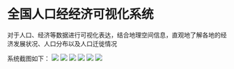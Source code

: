 # 全国人口经经济可视化系统
对于人口、经济等数据进行可视化表达，结合地理空间信息，直观地了解各地的经济发展状况、人口分布以及人口迁徙情况

系统截图如下：
![](https://github.com/xiwangzhigu/Global-Show/blob/master/printscreen/p1.png)
![](https://github.com/xiwangzhigu/Global-Show/blob/master/printscreen/p2.png)
![](https://github.com/xiwangzhigu/Global-Show/blob/master/printscreen/p3.png)
![](https://github.com/xiwangzhigu/Global-Show/blob/master/printscreen/p4.png)
![](https://github.com/xiwangzhigu/Global-Show/blob/master/printscreen/p5.png)
![](https://github.com/xiwangzhigu/Global-Show/blob/master/printscreen/p6.png)

